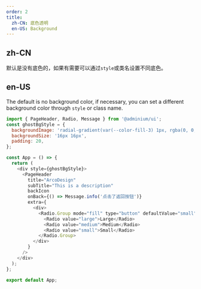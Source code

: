 ```yaml
---
order: 2
title:
  zh-CN: 底色透明
  en-US: Background
---
```


## zh-CN

默认是没有底色的，如果有需要可以通过`style`或类名设置不同底色。

## en-US

The default is no background color, if necessary, you can set a different background color through `style` or class name.

```js
import { PageHeader, Radio, Message } from '@adminium/ui';
const ghostBgStyle = {
  backgroundImage: 'radial-gradient(var(--color-fill-3) 1px, rgba(0, 0, 0, 0) 1px)',
  backgroundSize: '16px 16px',
  padding: 20,
};

const App = () => {
  return (
    <div style={ghostBgStyle}>
      <PageHeader
        title="ArcoDesign"
        subTitle="This is a description"
        backIcon
        onBack={() => Message.info('点击了返回按钮')}
        extra={
          <div>
            <Radio.Group mode="fill" type="button" defaultValue="small">
              <Radio value="large">Large</Radio>
              <Radio value="medium">Medium</Radio>
              <Radio value="small">Small</Radio>
            </Radio.Group>
          </div>
        }
      />
    </div>
  );
};

export default App;
```
